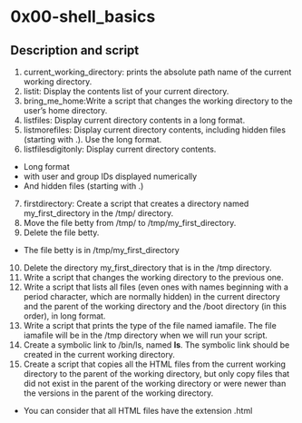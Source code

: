 # 0x00-shell_basics

## Description and script
1. current_working_directory: prints the absolute path name of the current working directory.
2. listit: Display the contents list of your current directory.
3. bring_me_home:Write a script that changes the working directory to the user’s home directory.
4. listfiles: Display current directory contents in a long format.
5. listmorefiles: Display current directory contents, including hidden files (starting with .). Use the long format.
6. listfilesdigitonly: Display current directory contents.
* Long format
* with user and group IDs displayed numerically
* And hidden files (starting with .)
7. firstdirectory: Create a script that creates a directory named my_first_directory in the /tmp/ directory.
8. Move the file betty from /tmp/ to /tmp/my_first_directory.
9. Delete the file betty.
* The file betty is in /tmp/my_first_directory
10. Delete the directory my_first_directory that is in the /tmp directory.
11. Write a script that changes the working directory to the previous one.
12. Write a script that lists all files (even ones with names beginning with a period character, which are normally hidden) in the current directory and the parent of the working directory and the /boot directory (in this order), in long format.
13. Write a script that prints the type of the file named iamafile. The file iamafile will be in the /tmp directory when we will run your script.
14. Create a symbolic link to /bin/ls, named __ls__. The symbolic link should be created in the current working directory.
15. Create a script that copies all the HTML files from the current working directory to the parent of the working directory, but only copy files that did not exist in the parent of the working directory or were newer than the versions in the parent of the working directory.
* You can consider that all HTML files have the extension .html
